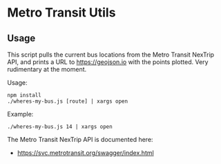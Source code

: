 # Metro Transit Utils

## Usage

This script pulls the current bus locations from the Metro Transit NexTrip API,
and prints a URL to https://geojson.io with the points plotted. Very
rudimentary at the moment.

Usage:

    npm install
    ./wheres-my-bus.js [route] | xargs open

Example:

    ./wheres-my-bus.js 14 | xargs open

The Metro Transit NexTrip API is documented here:
- https://svc.metrotransit.org/swagger/index.html
